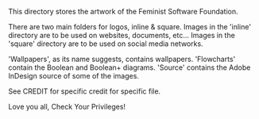 This directory stores the artwork of the Feminist Software Foundation.

There are two main folders for logos, inline & square. Images in the 'inline'
directory are to be used on websites, documents, etc... Images in the 'square'
directory are to be used on social media networks.

'Wallpapers', as its name suggests, contains wallpapers. 'Flowcharts' contain
the Boolean and Boolean+ diagrams. 'Source' contains the Adobe InDesign source
of some of the images.

See CREDIT for specific credit for specific file.

Love you all, Check Your Privileges!
